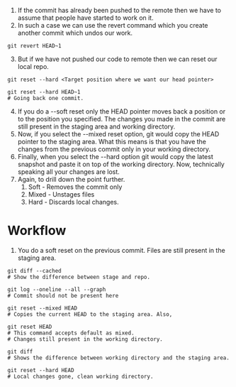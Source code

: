 1. If the commit has already been pushed to the remote then we have to assume that people have started to work on it.
2. In such a case we can use the revert command which you create another commit which undos our work.
``` shell
git revert HEAD~1
```
3. But if we have not pushed our code to remote then we can reset our local repo.
``` shell
git reset --hard <Target position where we want our head pointer>

git reset --hard HEAD~1
# Going back one commit.
```
4. If you do a --soft reset only the HEAD pointer moves back a position or to the position you specified. The changes you made in the commit are still present in the staging area and working directory.
5. Now, if you select the --mixed reset option, git would copy the HEAD pointer to the staging area. What this means is that you have the changes from the previous commit only in your working directory. 
6. Finally, when you select the --hard option git would copy the latest snapshot and paste it on top of the working directory. Now, technically speaking all your changes are lost.
7. Again, to drill down the point further.
	1. Soft - Removes the commit only
	2. Mixed - Unstages files
	3. Hard - Discards local changes.

# Workflow
1. You do a soft reset on the previous commit. Files are still present in the staging area.
``` shell
git diff --cached
# Show the difference between stage and repo.

git log --oneline --all --graph
# Commit should not be present here

git reset --mixed HEAD
# Copies the current HEAD to the staging area. Also,

git reset HEAD
# This command accepts default as mixed.
# Changes still present in the working directory.

git diff
# Shows the difference between working directory and the staging area.

git reset --hard HEAD
# Local changes gone, clean working directory.
```